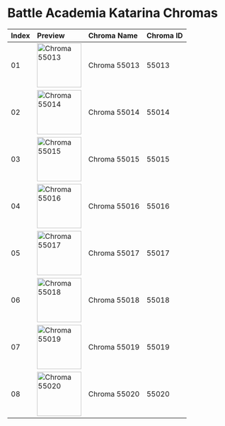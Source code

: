 # Battle Academia Katarina Chromas

| Index | Preview | Chroma Name | Chroma ID |
|:---|:---|:---|:---|
| 01 | <img src='https://raw.communitydragon.org/latest/plugins/rcp-be-lol-game-data/global/default/v1/champion-chroma-images/55/55013.png' alt='Chroma 55013' width='100'> | Chroma 55013 | 55013 |
| 02 | <img src='https://raw.communitydragon.org/latest/plugins/rcp-be-lol-game-data/global/default/v1/champion-chroma-images/55/55014.png' alt='Chroma 55014' width='100'> | Chroma 55014 | 55014 |
| 03 | <img src='https://raw.communitydragon.org/latest/plugins/rcp-be-lol-game-data/global/default/v1/champion-chroma-images/55/55015.png' alt='Chroma 55015' width='100'> | Chroma 55015 | 55015 |
| 04 | <img src='https://raw.communitydragon.org/latest/plugins/rcp-be-lol-game-data/global/default/v1/champion-chroma-images/55/55016.png' alt='Chroma 55016' width='100'> | Chroma 55016 | 55016 |
| 05 | <img src='https://raw.communitydragon.org/latest/plugins/rcp-be-lol-game-data/global/default/v1/champion-chroma-images/55/55017.png' alt='Chroma 55017' width='100'> | Chroma 55017 | 55017 |
| 06 | <img src='https://raw.communitydragon.org/latest/plugins/rcp-be-lol-game-data/global/default/v1/champion-chroma-images/55/55018.png' alt='Chroma 55018' width='100'> | Chroma 55018 | 55018 |
| 07 | <img src='https://raw.communitydragon.org/latest/plugins/rcp-be-lol-game-data/global/default/v1/champion-chroma-images/55/55019.png' alt='Chroma 55019' width='100'> | Chroma 55019 | 55019 |
| 08 | <img src='https://raw.communitydragon.org/latest/plugins/rcp-be-lol-game-data/global/default/v1/champion-chroma-images/55/55020.png' alt='Chroma 55020' width='100'> | Chroma 55020 | 55020 |
